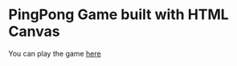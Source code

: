 # PingPong Game built with HTML Canvas
You can play the game <a href="https://majikoushik.github.io/PingPongV1/">here</a>
